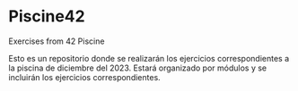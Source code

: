 # Piscine42
Exercises from 42 Piscine

Esto es un repositorio donde se realizarán los ejercicios correspondientes a la piscina de diciembre del 2023. 
Estará organizado por módulos y se incluirán los ejercicios correspondientes. 
